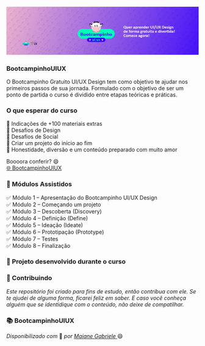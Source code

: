 
![](https://github.com/Diegojfsr/BootcampinhoUIUX2024/blob/main/Img/CapaBootcampinho.jpg)

### BootcampinhoUIUX
O Bootcampinho Gratuito UI/UX Design tem como objetivo te ajudar nos primeiros passos de sua jornada. Formulado com o objetivo de ser um ponto de partida o curso é dividido entre etapas teóricas e práticas.


### O que esperar do curso
💙 Indicações de +100 materiais extras  
💙 Desafios de Design  
💙 Desafios de Social  
💙 Criar um projeto do início ao fim  
💙 Honestidade, diversão e um conteúdo preparado com muito amor

 Boooora conferir? 😄  
 [🌐 BootcampinhoUIUX](https://sheisacreative.com.br/curso/bootcampinho-ui-ux-design)



### 🚦 Módulos Assistidos 
   ✅ Módulo 1 – Apresentação do Bootcampinho UI/UX Design  
   ✅ Módulo 2 – Começando um projeto  
   ✅ Módulo 3 – Descoberta (Discovery)  
   ✅ Módulo 4 – Definição (Define)  
   ✅ Módulo 5 – Ideação (Ideate)  
   ✅ Módulo 6 – Prototipação (Prototype)  
   ✅ Módulo 7 – Testes  
   ✅ Módulo 8 – Finalização

 
### 📝 Projeto desenvolvido durante o curso
  <!-- ☑️ Projeto do módulo 1 -->



 ### 🤝 Contribuindo </h2>

 _Este repositório foi criado para fins de estudo, então contribua com ele. Se te ajudei de alguma forma, ficarei feliz em
saber. E caso você conheça alguém que se identidique com o conteúdo, não deixe de compatilhar._

### 📚 BootcampinhoUIUX
<em> Disponibilizado com </em> 💙 <em> por <a href="https://www.linkedin.com/in/sheisacreative/"> Maiane Gabriele </a> </em> 😄

